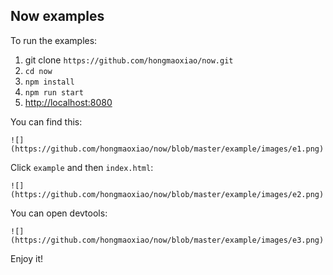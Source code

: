 ## Now examples

To run the examples:

1. git clone `https://github.com/hongmaoxiao/now.git`
2. `cd now`
3. `npm install`
4. `npm run start`
5. [http://localhost:8080](http://localhost:8080)

You can find this:
```
![](https://github.com/hongmaoxiao/now/blob/master/example/images/e1.png)
```

Click `example` and then `index.html`:
```
![](https://github.com/hongmaoxiao/now/blob/master/example/images/e2.png)
```

You can open devtools:
```
![](https://github.com/hongmaoxiao/now/blob/master/example/images/e3.png)
```

Enjoy it!